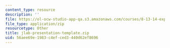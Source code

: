 ```yaml
---
content_type: resource
description: ''
file: https://ol-ocw-studio-app-qa.s3.amazonaws.com/courses/8-13-14-experimental-physics-i-ii-junior-lab-fall-2016-spring-2017/56aee69e1983c4efced3440d62ef8696_jlab-presentation-template.zip
file_type: application/zip
resourcetype: Other
title: jlab-presentation-template.zip
uid: 56aee69e-1983-c4ef-ced3-440d62ef8696
---
```

